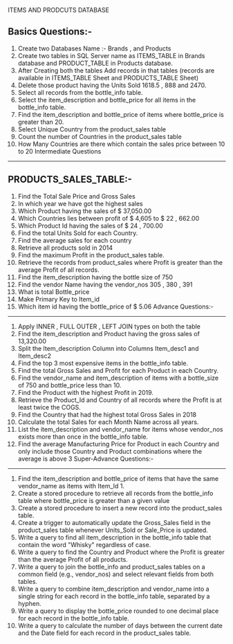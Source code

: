 ITEMS AND PRODCUTS DATABASE 

Basics Questions:-
------------------------------------------------------------------------------------------------------------------------------------------
1. Create two Databases Name :- Brands , and Products
2. Create two tables in SQL Server name as ITEMS_TABLE
in Brands database and PRODUCT_TABLE in Products
database.
3. After Creating both the tables Add records in that tables
(records are available in ITEMS_TABLE Sheet and
PRODUCTS_TABLE Sheet)
4. Delete those product having the Units Sold 1618.5 , 888
and 2470.
5. Select all records from the bottle_info table.
6. Select the item_description and bottle_price for all items
in the bottle_info table.
7. Find the item_description and bottle_price of items
where bottle_price is greater than 20.
8. Select Unique Country from the product_sales table
9. Count the number of Countries in the product_sales table
10. How Many Countries are there which contain the
sales price between 10 to 20
Intermediate Questions
------------------------------------------------------------------------------------------------------------------------------------------
PRODUCTS_SALES_TABLE:-
-------------------------------------------------
1. Find the Total Sale Price and Gross Sales
2. In which year we have got the highest sales
3. Which Product having the sales of $ 37,050.00
4. Which Countries lies between profit of $ 4,605 to $ 22 , 662.00
5. Which Product Id having the sales of $ 24 , 700.00
6. Find the total Units Sold for each Country.
7. Find the average sales for each country
8. Retrieve all products sold in 2014
9. Find the maximum Profit in the product_sales table.
10. Retrieve the records from product_sales where Profit is
greater than the average Profit of all records.
11. Find the item_description having the bottle size of 750
12. Find the vendor Name having the vendor_nos 305 , 380 ,
391
13. What is total Bottle_price
14. Make Primary Key to Item_id
15. Which item id having the bottle_price of $ 5.06
Advance Questions:-
------------------------------------------------------------------------------------------------------------------------------------------
1. Apply INNER , FULL OUTER , LEFT JOIN types on both the table
2. Find the item_description and Product having the gross sales of
13,320.00
3. Split the Item_description Column into Columns Item_desc1 and
Item_desc2
4. Find the top 3 most expensive items in the bottle_info table.
5. Find the total Gross Sales and Profit for each Product in each
Country.
6. Find the vendor_name and item_description of items with a
bottle_size of 750 and bottle_price less than 10.
7. Find the Product with the highest Profit in 2019.
8. Retrieve the Product_Id and Country of all records where the
Profit is at least twice the COGS.
9. Find the Country that had the highest total Gross Sales in 2018
10. Calculate the total Sales for each Month Name across all
years.
11. List the item_description and vendor_name for items
whose vendor_nos exists more than once in the bottle_info
table.
12. Find the average Manufacturing Price for Product in each
Country and only include those Country and Product
combinations where the average is above 3
Super-Advance Questions:-
------------------------------------------------------------------------------------------------------------------------------------------
1. Find the item_description and bottle_price of items that have
the same vendor_name as items with Item_Id 1.
2. Create a stored procedure to retrieve all records from the
bottle_info table where bottle_price is greater than a given
value
3. Create a stored procedure to insert a new record into the
product_sales table.
4. Create a trigger to automatically update the Gross_Sales field in
the product_sales table whenever Units_Sold or Sale_Price is
updated.
5. Write a query to find all item_description in the bottle_info
table that contain the word "Whisky" regardless of case.
6. Write a query to find the Country and Product where the Profit
is greater than the average Profit of all products.
7. Write a query to join the bottle_info and product_sales tables on
a common field (e.g., vendor_nos) and select relevant fields
from both tables.
8. Write a query to combine item_description and vendor_name
into a single string for each record in the bottle_info table,
separated by a hyphen.
9. Write a query to display the bottle_price rounded to one
decimal place for each record in the bottle_info table.
10. Write a query to calculate the number of days between the
current date and the Date field for each record in the
product_sales table.
